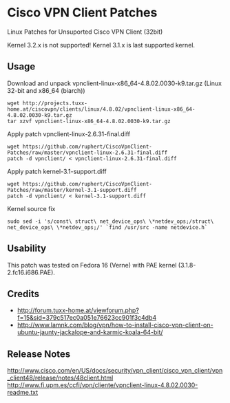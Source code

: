 Cisco VPN Client Patches
========================

Linux Patches for Unsuported Cisco VPN Client (32bit)

Kernel 3.2.x is not supported! Kernel 3.1.x is last supported kernel.

Usage
-----

Download and unpack vpnclient-linux-x86_64-4.8.02.0030-k9.tar.gz (Linux 32-bit and x86_64 (biarch))

    wget http://projects.tuxx-home.at/ciscovpn/clients/linux/4.8.02/vpnclient-linux-x86_64-4.8.02.0030-k9.tar.gz
    tar xzvf vpnclient-linux-x86_64-4.8.02.0030-k9.tar.gz 

Apply patch vpnclient-linux-2.6.31-final.diff

    wget https://github.com/ruphert/CiscoVpnClient-Patches/raw/master/vpnclient-linux-2.6.31-final.diff
    patch -d vpnclient/ < vpnclient-linux-2.6.31-final.diff

Apply patch kernel-3.1-support.diff

    wget https://github.com/ruphert/CiscoVpnClient-Patches/raw/master/kernel-3.1-support.diff
    patch -d vpnclient/ < kernel-3.1-support.diff 

Kernel source fix

    sudo sed -i 's/const\ struct\ net_device_ops\ \*netdev_ops;/struct\ net_device_ops\ \*netdev_ops;/' `find /usr/src -name netdevice.h`

Usability
---------

This patch was tested on Fedora 16 (Verne) with PAE kernel (3.1.8-2.fc16.i686.PAE).

Credits
-------

* http://forum.tuxx-home.at/viewforum.php?f=15&sid=379c517ec0a051e76623cc901f3c4db4
* http://www.lamnk.com/blog/vpn/how-to-install-cisco-vpn-client-on-ubuntu-jaunty-jackalope-and-karmic-koala-64-bit/

Release Notes
------
http://www.cisco.com/en/US/docs/security/vpn_client/cisco_vpn_client/vpn_client48/release/notes/48client.html
http://www.fi.upm.es/ccfi/vpn/cliente/vpnclient-linux-4.8.02.0030-readme.txt